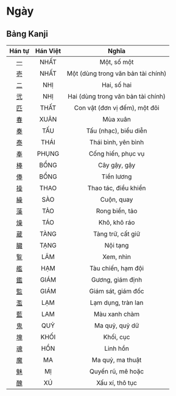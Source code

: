 <link href="styles.css" rel="stylesheet">

# Ngày

## Bảng Kanji

| Hán tự | Hán Việt | Nghĩa |
| :---: | :---: | :---: |
| [<span class="stroke-order">一</span>](https://www.tiengnhatdongian.com/kanji/giai-nghia-kanji-%E4%B8%80) | NHẤT | Một, số một |
| [<span class="stroke-order">壱</span>](https://www.tiengnhatdongian.com/kanji/giai-nghia-kanji-%E5%A3%B1) | NHẤT | Một (dùng trong văn bản tài chính) |
| [<span class="stroke-order">二</span>](https://www.tiengnhatdongian.com/kanji/giai-nghia-kanji-%E4%BA%8C) | NHỊ | Hai, số hai |
| [<span class="stroke-order">弐</span>](https://www.tiengnhatdongian.com/kanji/giai-nghia-kanji-%E5%BC%90) | NHỊ | Hai (dùng trong văn bản tài chính) |
| [<span class="stroke-order">匹</span>](https://www.tiengnhatdongian.com/kanji/giai-nghia-kanji-%E5%8C%B9) | THẤT | Con vật (đơn vị đếm), một đôi |
| [<span class="stroke-order">春</span>](https://www.tiengnhatdongian.com/kanji/giai-nghia-kanji-%E6%98%A5) | XUÂN | Mùa xuân |
| [<span class="stroke-order">奏</span>](https://www.tiengnhatdongian.com/kanji/giai-nghia-kanji-%E5%A5%8F) | TẤU | Tấu (nhạc), biểu diễn |
| [<span class="stroke-order">泰</span>](https://www.tiengnhatdongian.com/kanji/giai-nghia-kanji-%E6%B3%B0) | THÁI | Thái bình, yên bình |
| [<span class="stroke-order">奉</span>](https://www.tiengnhatdongian.com/kanji/giai-nghia-kanji-%E5%A5%89) | PHỤNG | Cống hiến, phục vụ |
| [<span class="stroke-order">棒</span>](https://www.tiengnhatdongian.com/kanji/giai-nghia-kanji-%E6%A3%92) | BỔNG | Cây gậy, gậy |
| [<span class="stroke-order">俸</span>](https://www.tiengnhatdongian.com/kanji/giai-nghia-kanji-%E4%BF%B8) | BỔNG | Tiền lương |
| [<span class="stroke-order">操</span>](https://www.tiengnhatdongian.com/kanji/giai-nghia-kanji-%E6%93%8D) | THAO | Thao tác, điều khiển |
| [<span class="stroke-order">繰</span>](https://www.tiengnhatdongian.com/kanji/giai-nghia-kanji-%E7%B9%B0) | SÀO | Cuộn, quay |
| [<span class="stroke-order">藻</span>](https://www.tiengnhatdongian.com/kanji/giai-nghia-kanji-%E8%97%BB) | TẢO | Rong biển, tảo |
| [<span class="stroke-order">燥</span>](https://www.tiengnhatdongian.com/kanji/giai-nghia-kanji-%E7%87%A5) | TÁO | Khô, khô ráo |
| [<span class="stroke-order">蔵</span>](https://www.tiengnhatdongian.com/kanji/giai-nghia-kanji-%E8%94%B5) | TÀNG | Tàng trữ, cất giữ |
| [<span class="stroke-order">臓</span>](https://www.tiengnhatdongian.com/kanji/giai-nghia-kanji-%E8%87%93) | TẠNG | Nội tạng |
| [<span class="stroke-order">覧</span>](https://www.tiengnhatdongian.com/kanji/giai-nghia-kanji-%E8%A6%A7) | LÃM | Xem, nhìn |
| [<span class="stroke-order">艦</span>](https://www.tiengnhatdongian.com/kanji/giai-nghia-kanji-%E8%89%A6) | HẠM | Tàu chiến, hạm đội |
| [<span class="stroke-order">鑑</span>](https://www.tiengnhatdongian.com/kanji/giai-nghia-kanji-%E9%91%91) | GIÁM | Gương, giám định |
| [<span class="stroke-order">監</span>](https://www.tiengnhatdongian.com/kanji/giai-nghia-kanji-%E7%9B%A3) | GIÁM | Giám sát, giám đốc |
| [<span class="stroke-order">濫</span>](https://www.tiengnhatdongian.com/kanji/giai-nghia-kanji-%E6%BF%AB) | LẠM | Lạm dụng, tràn lan |
| [<span class="stroke-order">藍</span>](https://www.tiengnhatdongian.com/kanji/giai-nghia-kanji-%E8%97%8D) | LAM | Màu xanh chàm |
| [<span class="stroke-order">鬼</span>](https://www.tiengnhatdongian.com/kanji/giai-nghia-kanji-%E9%AC%BC) | QUỶ | Ma quỷ, quỷ dữ |
| [<span class="stroke-order">塊</span>](https://www.tiengnhatdongian.com/kanji/giai-nghia-kanji-%E5%A1%8A) | KHỐI | Khối, cục |
| [<span class="stroke-order">魂</span>](https://www.tiengnhatdongian.com/kanji/giai-nghia-kanji-%E9%AD%82) | HỒN | Linh hồn |
| [<span class="stroke-order">魔</span>](https://www.tiengnhatdongian.com/kanji/giai-nghia-kanji-%E9%AD%94) | MA | Ma quỷ, ma thuật |
| [<span class="stroke-order">魅</span>](https://www.tiengnhatdongian.com/kanji/giai-nghia-kanji-%E9%AD%85) | MỊ | Quyến rũ, mê hoặc |
| [<span class="stroke-order">醜</span>](https://www.tiengnhatdongian.com/kanji/giai-nghia-kanji-%E9%86%9C) | XÚ | Xấu xí, thô tục |

